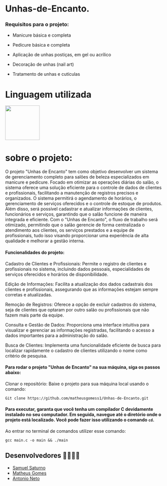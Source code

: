 

# Unhas-de-Encanto.


### Requisitos para o projeto:

  * Manicure básica e completa
  
  * Pedicure básica e completa
  
  * Aplicação de unhas postiças, em gel ou acrílico
  
  * Decoração de unhas (nail art)

  * Tratamento de unhas e cutículas

# Linguagem utilizada
<img src="https://cdn.jsdelivr.net/gh/devicons/devicon/icons/c/c-original.svg" width="110px"/>


# sobre o projeto:

O projeto "Unhas de Encanto" tem como objetivo desenvolver um sistema de gerenciamento completo para salões de beleza especializados em manicure e pedicure. Focado em otimizar as operações diárias do salão, o sistema oferece uma solução eficiente para o controle de dados de clientes e profissionais, facilitando a manutenção de registros precisos e organizados. O sistema permitirá o agendamento de horários, o gerenciamento de serviços oferecidos e o controle de estoque de produtos. Além disso, será possível cadastrar e atualizar informações de clientes, funcionários e serviços, garantindo que o salão funcione de maneira integrada e eficiente. Com o "Unhas de Encanto", o fluxo de trabalho será otimizado, permitindo que o salão gerencie de forma centralizada o atendimento aos clientes, os serviços prestados e a equipe de profissionais, tudo isso visando proporcionar uma experiência de alta qualidade e melhorar a gestão interna.

#### Funcionalidades do projeto:

Cadastro de Clientes e Profissionais: Permite o registro de clientes e profissionais no sistema, incluindo dados pessoais, especialidades de serviços oferecidos e horários de disponibilidade.

Edição de Informações: Facilita a atualização dos dados cadastrais dos clientes e profissionais, assegurando que as informações estejam sempre corretas e atualizadas.

Remoção de Registros: Oferece a opção de excluir cadastros do sistema, seja de clientes que optaram por outro salão ou profissionais que não fazem mais parte da equipe.

Consulta e Gestão de Dados: Proporciona uma interface intuitiva para visualizar e gerenciar as informações registradas, facilitando o acesso a dados importantes para a administração do salão.

Busca de Clientes: Implementa uma funcionalidade eficiente de busca para localizar rapidamente o cadastro de clientes utilizando o nome como critério de pesquisa.

#### Para rodar o projeto "Unhas de Encanto" na sua máquina, siga os passos abaixo:
Clonar o repositório: Baixe o projeto para sua máquina local usando o comando:

    Git clone https://github.com/matheusgomess1/Unhas-de-Encanto.git

#### Para executar, garanta que você tenha um compilador C devidamente instalado no seu computador. Em seguida, navegue até o diretório onde o projeto está localizado. Você pode fazer isso utilizando o comando `cd`.

Ao entrar no terminal de comandos utilizer esse comando:

    gcc main.c -o main && ./main


## Desenvolvedores 👨‍💻👨‍💻

- [Samuel Saturno](https://github.com/Samuel-Saturno)
- [Matheus Gomes](https://github.com/matheusgomess1)
- [Antonio Neto](https://github.com/antonioneto2)
  











  
